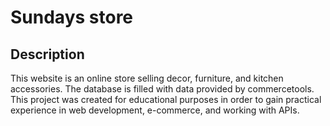 # Sundays store

## Description

This website is an online store selling decor, furniture, and kitchen accessories. The database is filled with data provided by commercetools. This project was created for educational purposes in order to gain practical experience in web development, e-commerce, and working with APIs.
